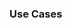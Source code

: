 <link rel="stylesheet" href="{{baseUrl}}/book/css/textbook.css">

<div class="website-content">

### Use Cases

<div id="main">

<include src="./introduction/topicPanel.md" />
<include src="./details/topicPanel.md" />
<include src="./usage/topicPanel.md" />

</div>
</div>
